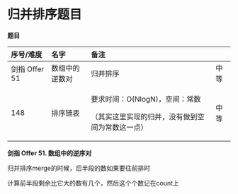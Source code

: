 # 归并排序题目

**题目**

<table>
  <thead>
    <tr>
      <th style="text-align:left">&#x5E8F;&#x53F7;/&#x96BE;&#x5EA6;</th>
      <th style="text-align:left">&#x540D;&#x5B57;</th>
      <th style="text-align:left">&#x5907;&#x6CE8;</th>
      <th style="text-align:left"></th>
    </tr>
  </thead>
  <tbody>
    <tr>
      <td style="text-align:left">&#x5251;&#x6307; Offer 51</td>
      <td style="text-align:left">&#x6570;&#x7EC4;&#x4E2D;&#x7684;&#x9006;&#x6570;&#x5BF9;</td>
      <td style="text-align:left">&#x5F52;&#x5E76;&#x6392;&#x5E8F;</td>
      <td style="text-align:left">&#x4E2D;&#x7B49;</td>
    </tr>
    <tr>
      <td style="text-align:left">148</td>
      <td style="text-align:left">&#x6392;&#x5E8F;&#x94FE;&#x8868;</td>
      <td style="text-align:left">
        <p>&#x8981;&#x6C42;&#x65F6;&#x95F4;&#xFF1A;O(NlogN)&#xFF0C;&#x7A7A;&#x95F4;&#xFF1A;&#x5E38;&#x6570;</p>
        <p>&#xFF08;&#x5176;&#x5B9E;&#x8FD9;&#x91CC;&#x5B9E;&#x73B0;&#x7684;&#x5F52;&#x5E76;&#xFF0C;&#x6CA1;&#x6709;&#x505A;&#x5230;&#x7A7A;&#x95F4;&#x4E3A;&#x5E38;&#x6570;&#x8FD9;&#x4E00;&#x70B9;&#xFF09;</p>
      </td>
      <td style="text-align:left">&#x4E2D;&#x7B49;</td>
    </tr>
  </tbody>
</table>

**剑指 Offer 51. 数组中的逆序对**

归并排序merge的时候，后半段的数如果要往前排时

计算前半段剩余比它大的数有几个，然后这个个数记在count上


